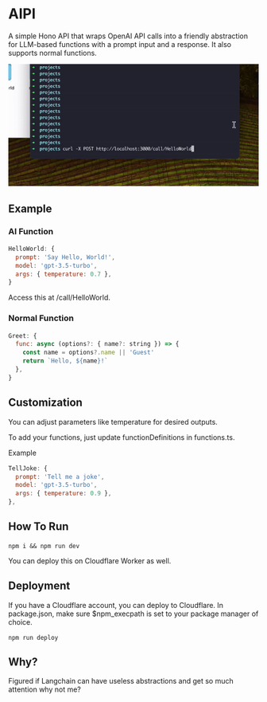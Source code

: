 # AIPI

A simple Hono API that wraps OpenAI API calls into a friendly abstraction for LLM-based functions with a prompt input and a response. It also supports normal functions.

![Demo](/demo.gif)

## Example

### AI Function

```javascript
HelloWorld: {
  prompt: 'Say Hello, World!',
  model: 'gpt-3.5-turbo',
  args: { temperature: 0.7 },
}
```

Access this at /call/HelloWorld.

### Normal Function

```javascript
Greet: {
  func: async (options?: { name?: string }) => {
    const name = options?.name || 'Guest'
    return `Hello, ${name}!`
  },
}
```

## Customization

You can adjust parameters like temperature for desired outputs.

To add your functions, just update functionDefinitions in functions.ts.

Example

```javascript
TellJoke: {
  prompt: 'Tell me a joke',
  model: 'gpt-3.5-turbo',
  args: { temperature: 0.9 },
},
```

## How To Run

```
npm i && npm run dev
```

You can deploy this on Cloudflare Worker as well.

## Deployment

If you have a Cloudflare account, you can deploy to Cloudflare. In package.json, make sure $npm_execpath is set to your package manager of choice.

```
npm run deploy
```

## Why?

Figured if Langchain can have useless abstractions and get so much attention why not me?
